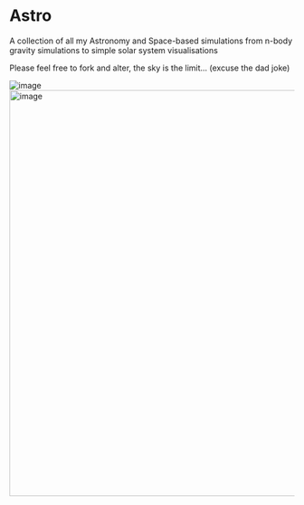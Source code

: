 # Astro
A collection of all my Astronomy and Space-based simulations from n-body gravity simulations to simple solar system visualisations

Please feel free to fork and alter, the sky is the limit... (excuse the dad joke)

![image](https://github.com/deanosmith/Astro/assets/54554532/87bf4690-3331-4854-8cef-25e81ea40f70)
<img width="719" alt="image" src="https://github.com/deanosmith/Astro/assets/54554532/f84245e7-75f6-4a35-82d6-0e3305d52425">
